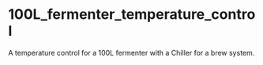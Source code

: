 # 100L_fermenter_temperature_control
A temperature control for a 100L fermenter with a Chiller for a brew system.
